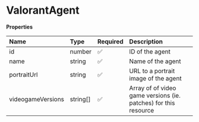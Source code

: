 # ValorantAgent

**Properties**

| Name              | Type     | Required | Description                                                     |
| :---------------- | :------- | :------- | :-------------------------------------------------------------- |
| id                | number   | ✅       | ID of the agent                                                 |
| name              | string   | ✅       | Name of the agent                                               |
| portraitUrl       | string   | ✅       | URL to a portrait image of the agent                            |
| videogameVersions | string[] | ✅       | Array of of video game versions (ie. patches) for this resource |

<!-- This file was generated by liblab | https://liblab.com/ -->
